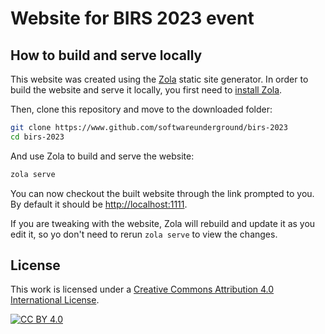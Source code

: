 # Website for BIRS 2023 event

## How to build and serve locally

This website was created using the [Zola](https://www.getzola.org) static site
generator. In order to build the website and serve it locally, you first need
to [install
Zola](https://www.getzola.org/documentation/getting-started/installation/).

Then, clone this repository and move to the downloaded folder:

```bash
git clone https://www.github.com/softwareunderground/birs-2023
cd birs-2023
```

And use Zola to build and serve the website:

```bash
zola serve
```

You can now checkout the built website through the link prompted to you. By
default it should be [http://localhost:1111](http://localhost:1111).

If you are tweaking with the website, Zola will rebuild and update it as you
edit it, so yo don't need to rerun `zola serve` to view the changes.


## License

This work is licensed under a
[Creative Commons Attribution 4.0 International License][cc-by].

[![CC BY 4.0][cc-by-image]][cc-by]

[cc-by]: http://creativecommons.org/licenses/by/4.0/
[cc-by-image]: https://i.creativecommons.org/l/by/4.0/88x31.png
